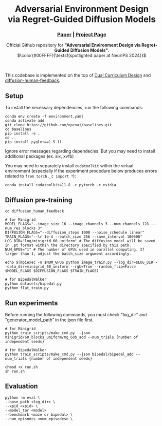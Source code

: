 
<h1 align="center">
Adversarial Environment Design <br> via Regret-Guided Diffusion Models
</h1>

<h3 align="center"><a href="">Paper</a> | <a href="https://rllab-snu.github.io/projects/ADD/">Project Page</a></h3>
<div align="center">
</div>

<p align="center">
Official Github repository for <b>"Adversarial Environment Design via Regret-Guided Diffusion Models"</b>.
<br>
$\color{#00FFFF}{\textsf{spotlighted paper at NeurIPS 2024}}$
<br>
<br>
<br>

This codebase is implemented on the top of [Dual Curriculum Design](https://github.com/facebookresearch/dcd) and [diffusion-human-feedback](https://github.com/tetrzim/diffusion-human-feedback).

## Setup
To install the necessary dependencies, run the following commands:
```
conda env create -f environment.yaml
conda activate add
git clone https://github.com/openai/baselines.git
cd baselines
pip install -e .
cd ..
pip install pyglet==1.5.11
```
Ignore error messages regarding dependecies. But you may need to install additional packages (ex. six, xvfb)

You may need to separately install `cudatoolkit` within the virtual environment (especially if the experiment procedure below produces errors related to `from torch._C import *`):

```
conda install cudatoolkit=11.8 -c pytorch -c nvidia
```

## Diffusion pre-training
```
cd diffusion_human_feedback

# for Minigrid
MODEL_FLAGS="--image_size 16 --image_channels 3 --num_channels 128 --num_res_blocks 3"
DIFFUSION_FLAGS="--diffusion_steps 1000 --noise_schedule linear"
TRAIN_FLAGS="--lr 1e-4 --batch_size 256 --save_interval 100000"
LOG_DIR="log/minigrid_60_uniform" # The diffusion model will be saved in .pt format within the directory specified by this path.
NUM_GPUS="1" # The number of GPUs used in parallel computing. If larger than 1, adjust the batch_size argument accordingly.

echo $(mpiexec -n $NUM_GPUS python image_train.py --log_dir=$LOG_DIR --data_dir=minigrid_60_uniform --rgb=True --random_flip=False $MODEL_FLAGS $DIFFUSION_FLAGS $TRAIN_FLAGS)

# for BipedalWalker
python datasets/bipedal.py
python flat_train.py
```

## Run experiments
Before running the following commands, you must check "log_dir" and "generator_model_path" in the json file first.

```
# for Minigrid
python train_scripts/make_cmd.py --json minigrid/60_blocks_uniform/mg_60b_add --num_trials {number of independent seeds}

# for BipedalWalker
python train_scripts/make_cmd.py --json bipedal/bipedal_add --num_trials {number of independent seeds}

chmod +x run.sh
sh run.sh
```

## Evaluation
```
python -m eval \
--base_path <log_dir> \
--xpid <xpid> \
--model_tar <model>
--benchmark <maze or bipedal> \
--num_episodes <num_episodes> \
```
